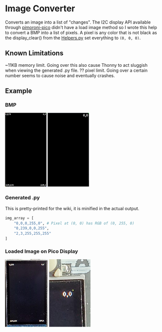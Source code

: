 # Image Converter
Converts an image into a list of "changes". The I2C display API available through [pimoroni-pico](https://github.com/pimoroni/pimoroni-pico/tree/main/micropython/modules/pico_display) didn't have a load image method so I wrote this help to convert a BMP into a list of pixels. A pixel is any color that is not black as the display_clear() from the [Helpers.py](./helpers.py) set everything to `(0, 0, 0)`.

## Known Limitations
~11KB memory limit. Going over this also cause Thonny to act sluggish when viewing the generated .py file.
?? pixel limit. Going over a certain number seems to cause noise and eventually crashes.

## Example

### BMP

![Screenshot](/desktop/screen.bmp)
![Screenshot](/desktop/screen_2.bmp)

### Generated .py
This is pretty-printed for the wiki, it is minified in the actual output. 
```python
img_array = [
    "0,0,0,255,0", # Pixel at (0, 0) has RGB of (0, 255, 0)
    "0,239,0,0,255",
    "2,3,255,255,255"
]
```

### Loaded Image on Pico Display
![Screenshot](/desktop/screen.jpg)
![Screenshot](/desktop/screen_2.jpg)

